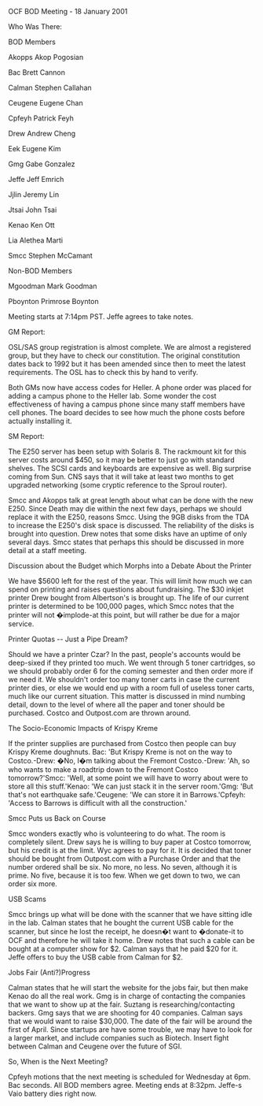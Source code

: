 

OCF BOD Meeting - 18 January 2001

 

Who Was There:

 
BOD Members

Akopps Akop Pogosian

Bac Brett Cannon

Calman Stephen Callahan

Ceugene Eugene Chan

Cpfeyh Patrick Feyh

Drew Andrew Cheng

Eek Eugene Kim

Gmg Gabe Gonzalez

Jeffe Jeff Emrich

Jjlin Jeremy Lin

Jtsai John Tsai

Kenao Ken Ott

Lia Alethea Marti

Smcc Stephen McCamant

 
Non-BOD Members

Mgoodman Mark Goodman

Pboynton Primrose Boynton

 

 

Meeting starts at 7:14pm PST. Jeffe agrees to take notes.

 

GM Report:

OSL/SAS group registration is almost complete. We are almost a registered group, but they have to check our constitution. The original constitution dates back to 1992 but it has been amended since then to meet the latest requirements. The OSL has to check this by hand to verify.

 

Both GMs now have access codes for Heller. A phone order was placed for adding a campus phone to the Heller lab. Some wonder the cost effectiveness of having a campus phone since many staff members have cell phones. The board decides to see how much the phone costs before actually installing it.

 

SM Report:

The E250 server has been setup with Solaris 8. The rackmount kit for this server costs around $450, so it may be better to just go with standard shelves. The SCSI cards and keyboards are expensive as well. Big surprise coming from Sun. CNS says that it will take at least two months to get upgraded networking (some cryptic reference to the Sproul router).

 

Smcc and Akopps talk at great length about what can be done with the new E250. Since Death may die within the next few days, perhaps we should replace it with the E250, reasons Smcc. Using the 9GB disks from the TDA to increase the E250's disk space is discussed. The reliability of the disks is brought into question. Drew notes that some disks have an uptime of only several days. Smcc states that perhaps this should be discussed in more detail at a staff meeting.

 

Discussion about the Budget which Morphs into a Debate About the Printer

We have $5600 left for the rest of the year. This will limit how much we can spend on printing and raises questions about fundraising. The $30 inkjet printer Drew bought from Albertson's is brought up. The life of our current printer is determined to be 100,000 pages, which Smcc notes that the printer will not �implode-at this point, but will rather be due for a major service.

 

Printer Quotas -- Just a Pipe Dream?

Should we have a printer Czar? In the past, people's accounts would be deep-sixed if they printed too much. We went through 5 toner cartridges, so we should probably order 6 for the coming semester and then order more if we need it. We shouldn't order too many toner carts in case the current printer dies, or else we would end up with a room full of useless toner carts, much like our current situation. This matter is discussed in mind numbing detail, down to the level of where all the paper and toner should be purchased. Costco and Outpost.com are thrown around.

 

The Socio-Economic Impacts of Krispy Kreme

If the printer supplies are purchased from Costco then people can buy Krispy Kreme doughnuts. Bac: 'But Krispy Kreme is not on the way to Costco.-Drew: �No, I�m talking about the Fremont Costco.-Drew: 'Ah, so who wants to make a roadtrip down to the Fremont Costco tomorrow?'Smcc: 'Well, at some point we will have to worry about were to store all this stuff.'Kenao: 'We can just stack it in the server room.'Gmg: 'But that's not earthquake safe.'Ceugene: 'We can store it in Barrows.'Cpfeyh: 'Access to Barrows is difficult with all the construction.'

 

Smcc Puts us Back on Course

Smcc wonders exactly who is volunteering to do what. The room is completely silent. Drew says he is willing to buy paper at Costco tomorrow, but his credit is at the limit. Wyc agrees to pay for it. It is decided that toner should be bought from Outpost.com with a Purchase Order and that the number ordered shall be six. No more, no less. No seven, although it is prime. No five, because it is too few. When we get down to two, we can order six more.

 

USB Scams

Smcc brings up what will be done with the scanner that we have sitting idle in the lab. Calman states that he bought the current USB cable for the scanner, but since he lost the receipt, he doesn�t want to �donate-it to OCF and therefore he will take it home. Drew notes that such a cable can be bought at a computer show for $2. Calman says that he paid $20 for it. Jeffe offers to buy the USB cable from Calman for $2.

 

Jobs Fair (Anti?)Progress

Calman states that he will start the website for the jobs fair, but then make Kenao do all the real work. Gmg is in charge of contacting the companies that we want to show up at the fair. Suztang is researching/contacting backers. Gmg says that we are shooting for 40 companies. Calman says that we would want to raise $30,000. The date of the fair will be around the first of April. Since startups are have some trouble, we may have to look for a larger market, and include companies such as Biotech. Insert fight between Calman and Ceugene over the future of SGI.

 

So, When is the Next Meeting?

Cpfeyh motions that the next meeting is scheduled for Wednesday at 6pm. Bac seconds. All BOD members agree. Meeting ends at 8:32pm. Jeffe-s Vaio battery dies right now.

